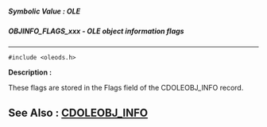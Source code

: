 ##### Symbolic Value : OLE
##### OBJINFO_FLAGS_xxx - OLE object information flags
---
```
#include <oleods.h>
```
**Description :**

These flags are stored in the Flags field of the CDOLEOBJ_INFO record.

**See Also :**
[CDOLEOBJ_INFO](/domino-c-api-docs/reference/Data/CDOLEOBJ_INFO)
---
